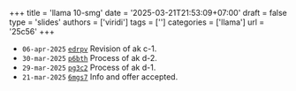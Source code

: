 +++
title = 'llama 10-smg'
date = '2025-03-21T21:53:09+07:00'
draft = false
type = 'slides'
authors = ['viridi']
tags = ['']
categories = ['llama']
url = '25c56'
+++
+ `06-apr-2025` [`edrpv`](https://osf.io/edrpv) Revision of ak c-1.
+ `30-mar-2025` [`p6bth`](https://osf.io/p6bth) Process of ak d-2.
+ `29-mar-2025` [`pg3c2`](https://osf.io/pg3c2) Process of ak d-1.
+ `21-mar-2025` [`6mgs7`](https://osf.io/6mgs7) Info and offer accepted.
